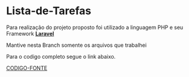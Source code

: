 # Lista-de-Tarefas

Para realização do projeto proposto foi utilizado a linguagem PHP e seu Framework **[Laravel](https://laravel.com/)**<br>

Mantive nesta Branch somente os arquivos que trabalhei<br>

Para o codigo completo segue o link abaixo.

[CODIGO-FONTE](https://github.com/Kevin-Ponciano/Lista-de-Tarefas/tree/C%C3%B3digo-Fonte) 
